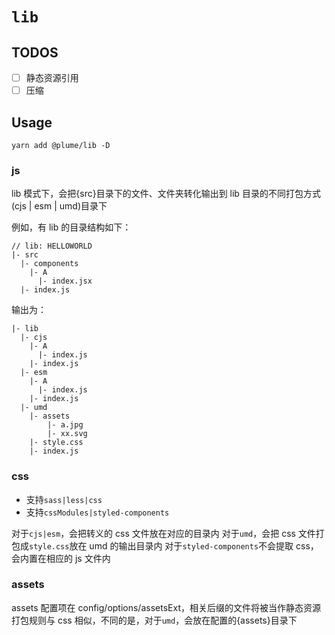 # `lib`

## TODOS

- [ ] 静态资源引用
- [ ] 压缩

## Usage

```
yarn add @plume/lib -D
```

### js

lib 模式下，会把{src}目录下的文件、文件夹转化输出到 lib 目录的不同打包方式(cjs | esm | umd)目录下

例如，有 lib 的目录结构如下：

```
// lib: HELLOWORLD
|- src
  |- components
    |- A
      |- index.jsx
  |- index.js
```

输出为：

```
|- lib
  |- cjs
    |- A
      |- index.js
    |- index.js
  |- esm
    |- A
      |- index.js
    |- index.js
  |- umd
  	|- assets
  		|- a.jpg
  		|- xx.svg
  	|- style.css
    |- index.js
```

### css

- 支持`sass|less|css`
- 支持`cssModules|styled-components`

对于`cjs|esm`，会把转义的 css 文件放在对应的目录内
对于`umd`，会把 css 文件打包成`style.css`放在 umd 的输出目录内
对于`styled-components`不会提取 css，会内置在相应的 js 文件内

### assets

assets 配置项在 config/options/assetsExt，相关后缀的文件将被当作静态资源
打包规则与 css 相似，不同的是，对于`umd`，会放在配置的{assets}目录下
